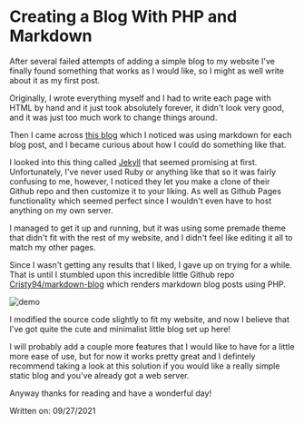 # Creating a Blog With PHP and Markdown

<div class="content" markdown="1">

After several failed attempts of adding a simple blog to my website I've finally found something that works as I would like, so I might as well write about it as my first post.

Originally, I wrote everything myself and I had to write each page with HTML by hand and it just took absolutely forever, it didn't look very good, and it was just too much work to change things around.

Then I came across [this blog](https://blog.azuki.vip/) which I noticed was using markdown for each blog post, and I became curious about how I could do something like that.

I looked into this thing called [Jekyll](https://jekyllrb.com/) that seemed promising at first. Unfortunately, I've never used Ruby or anything like that so it was fairly confusing to me, however, I noticed they let you make a clone of their Github repo and then customize it to your liking. As well as Github Pages functionality which seemed perfect since I wouldn't even have to host anything on my own server.

I managed to get it up and running, but it was using some premade theme that didn't fit with the rest of my website, and I didn't feel like editing it all to match my other pages.

Since I wasn't getting any results that I liked, I gave up on trying for a while. That is until I stumbled upon this incredible little Github repo [Cristy94/markdown-blog](https://github.com/Cristy94/markdown-blog) which renders markdown blog posts using PHP.

![demo](https://code.visualstudio.com/assets/docs/languages/Markdown/md-dynamic-preview.gif)

I modified the source code slightly to fit my website, and now I believe that I've got quite the cute and minimalist little blog set up here!

I will probably add a couple more features that I would like to have for a little more ease of use, but for now it works pretty great and I defintely recommend taking a look at this solution if you would like a really simple static blog and you've already got a web server.

Anyway thanks for reading and have a wonderful day!

Written on: 09/27/2021

</div>